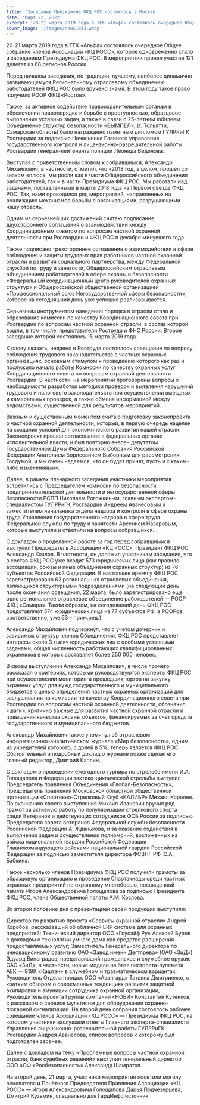 ```yaml
---
title: 'Заседание Президиума ФКЦ РОС состоялось в Москве'
date: 'Март 22, 2022'
excerpt: '20-21 марта 2019 года в ТГК «Альфа» состоялось очередное Общее собрание членов Ассоциации «КЦ РОСС», которое одновременно стало и заседанием Президиума ФКЦ РОС. В мероприятии принял участие 121 делегат из 68 регионов России.'
cover_image: '/images/news/033.webp'
---
```


20-21 марта 2019 года в ТГК «Альфа» состоялось очередное Общее собрание членов Ассоциации «КЦ РОСС», которое одновременно стало и заседанием Президиума ФКЦ РОС. В мероприятии принял участие 121 делегат из 68 регионов России.

Перед началом заседания, по традиции, лучшему, наиболее динамично развивающемуся Региональному отраслевому объединению работодателей ФКЦ РОС было вручено знамя. В этом году такое право получило РООР ФКЦ «Ростов».

Также, за активное содействие правоохранительным органам в обеспечении правопорядка и борьбе с преступностью, образцовое выполнение уставных задач, а также в связи с 25-летним юбилеем Объединение структур безопасности «ВЫМПЕЛ», (г. Тольятти, Самарская область) было награждено памятным дипломом ГУЛРРиГК Росгвардии за подписью Начальника Главного управления государственного контроля и лицензионно-разрешительной работы Росгвардии генерал-лейтенанта полиции Леонида Веденова.

Выступая с приветственным словом к собравшимся, Александр Михайлович, в частности, отметил, что «2018 год, в целом, прошел со знаком «плюс», мы росли как в части Общероссийского объединения работодателей, так и в части Президиума ФКЦ РОС. Мы работали над задачами, поставленными в марте 2018 года на Первом съезде ФКЦ РОС. Так, нами проводился ряд мероприятий, направленных на реализацию механизмов борьбы с организациями, разрушающими нашу отрасль.

Одним из серьезнейших достижений считаю подписание двухстороннего соглашения о взаимодействии между Координационным советом по вопросам частной охранной деятельности при Росгвардии и ФКЦ РОС в декабре минувшего года.

Также подписано трехстороннее соглашение о взаимодействии в сфере соблюдения и защиты трудовых прав работников частной охранной отрасли и развития социального партнерства, между Федеральной службой по труду и занятости, Общероссийским отраслевым объединением работодателей в сфере охраны и безопасности «Федеральный координационный центр руководителей охранных структур» и Общероссийской общественной организацией «Профессиональный союз Негосударственной сферы безопасности», которое на сегодняшний день уже успешно реализовывается.

Серьезным инструментом наведения порядка в отрасли стало и образование комиссии по качеству Координационного совета при Росгвардии по вопросам частной охранной отрасли, в состав которой вошли, в том числе, представители Роструда и ФНС России. Второе заседание которой состоялось 15 марта 2019 года.

К слову сказать, недавно в Роструде состоялось совещание по вопросу соблюдения трудового законодательства в частных охранных организациях, основным стимулом к проведению которого как раз и послужило начало работы Комиссии по качеству охранных услуг Координационного совета по вопросам охранной деятельности Росгвардии. В частности, на мероприятии проговорены вопросы о необходимости разработки методики проверок и выявления нарушений трудового и налогового законодательств при осуществлении выездных и камеральных проверок, а также обмена информацией между ведомствами, существенной для результатов мероприятий.

Важным и существенным моментом считаю подготовку законопроекта о частной охранной деятельности, который, в первую очередь нацелен на создания условий для экономического развития нашей отрасли. Законопроект прошел согласование в федеральных органах исполнительной власти, и был повторно внесен депутатом Государственной Думы Федерального Собрания Российской Федерации Анатолием Борисовичем Выборным для рассмотрения Госдумой, и мы очень надеемся, что он будет принят, пусть и с каким-либо изменениями».

Далее, в рамках пленарного заседания участники мероприятия встретились с Председателем комиссии по безопасности предпринимательской деятельности и негосударственной сферы безопасности РСПП Николаем Рогожкиным, главным экспертом-специалистом ГУЛРРиГК Росгвардии Андреем Аванесовым и заместителем начальника отдела надзора и контроля в сфере охраны труда Управления государственного надзора в сфере труда Федеральной службы по труду и занятости Арсением Назаровым, которые выступили и ответили на вопросы собравшихся.

С докладом о проделанной работе за год перед собравшимися выступил Председатель Ассоциации «КЦ РОСС», Президент ФКЦ РОС Александр Козлов. В частности, он доложил участникам заседания, что в состав ФКЦ РОС уже входит 573 юридических лица (как правило ассоциации, союзы и иные объединения охранных структур) из 76 субъектов Российской Федерации. В настоящее время у ФКЦ РОС зарегистрировано 62 региональных отраслевых объединения, являющихся структурными подразделениями (на следующий день после окончания совещания, 22 марта, было зарегистрировано еще одно региональное отраслевое объединение работодателей — РООР ФКЦ «Самара». Таким образом, на сегодняшний день ФКЦ РОС представляют 574 юридических лица из 77 субъектов РФ, а РООРов, соответственно, уже 63 – прим.ред.).

Александр Михайлович подчеркнул, что с учетом дочерних и зависимых структур членов Объединения, ФКЦ РОС представляет интересы около 3 тысяч юридических лиц с особыми уставными задачами, общая численность работающих квалифицированных охранников в которых составляет более 250 000 человек.

В своем выступлении Александр Михайлович, в числе прочего, рассказал о критериях, которыми руководствуются эксперты ФКЦ РОС при осуществлении мониторинга прошедших торгов на закупку охранных услуг для нужд государственного и муниципального бюджетов с целью определения частных охранных организаций для заслушивания на комиссии по качеству Координационного совета при Росгвардии по вопросам частной охранной деятельности, обозначил «шаги», критично важные для развития частной охранной отрасли и повышения качества охраны объектов, финансируемых за счет средств государственного и муниципального бюджетов.

Александр Михайлович также упомянул об отраслевом информационно-аналитическом журнале «Мир безопасности», одним из учредителей которого, с долей в 5%, теперь является ФКЦ РОС. Обстоятельный и подробный доклад о журнале позже сделал его главный редактор, Дмитрий Каплин.

С докладом о проведении ежегодного турнира по стрельбе имени И.А. Голощапова и Федерации тактико-циклической стрельбы выступил Председатель правления Объединения «Глобал-Безопасность», Председатель правления Московской областной общественной организации «Спортивно-Стрелковый Клуб «КАЛИБР» Михаил Королев. По окончанию своего выступления Михаил Иванович вручил ряд грамот за активную работу по популяризации стрелкового спорта среди Ветеранов и действующих сотрудников ФСБ России за подписью Председателя совета ветеранов Федеральной службы безопасности Российской Федерации А. Жданькова, и за оказание содействия в выполнении задач и осуществлении полномочий, возложенных на войска национальной гвардии Российской Федерации Главнокомандующего войсками национальной гвардии Российской Федерации за подписью заместителя директора ФСВНГ РФ Ю.А. Бабкина.

Также несколько членов Президиума ФКЦ РОС получили грамоты за образцовую организацию и проведение Спартакиады среди частных охранных предприятий по охранному многоборью, посвященной памяти Игоря Александровича Голощапова за подписью Президента ФКЦ РОС, члена Общественной палаты А.М. Козлова.

Во второй половине дня с презентацией своей продукции выступили:

Директор по развитию проекта «Сервисы охранной отрасли» Андрей Коробов, рассказавший об облачной ERP системе для охранных предприятий;
Технический директор ООО «Гоусэйф Ру» Алексей Буров с докладом о технологии умного дома как средстве расширения предоставляемых услуг;
Заместитель Генерального директора по инновационному развитию ОАО «Завод имени Дегтярева» (ОАО «ЗиД») Эдуард Виноградов, представивший гражданское и служебное оружие ОАО «ЗиД», в частности, новые модели на базе пистолета-пулемёта АЕК — 919К «Каштан» в служебном и травматическом вариантах;
Руководитель Отдела продаж ООО «Авангард» Татьяна Дмитриенко, с кратким обзором о современных тенденциях развития защитной экипировки и амуниции сотрудника охранной организации;
Руководитель проекта Группы компаний «НОБИ» Константин Кутенков, с рассказом о сервисе мультисим для оборудования охранно-пожарной сигнализации.
На второй день собрания состоялось рабочее совещание членов Ассоциации «КЦ РОСС» — Президиума ФКЦ РОС, на котором участники заслушали ответы Главного эксперта-специалиста Управления лицензионно-разрешительной работы ГУЛРРиГК Росгвардии Андрея Аванесова, список вопросов к которому был подготовлен заранее.

Далее с докладом на тему «Проблемные вопросы частной охранной отрасли, банк судебных решений» выступил генеральный директор ООО «ОФ «Росбезопасность» Александр Шамратов.

На второй день, 21 марта, участники мероприятия посетили могилу основателя и Почётного Председателя Правления Ассоциации «КЦ РОСС» — Игоря Александровича Голощапова
Дарья Подчезерцева, Дмитрий Кузьмин,
специально для ГардИнфо
источник
